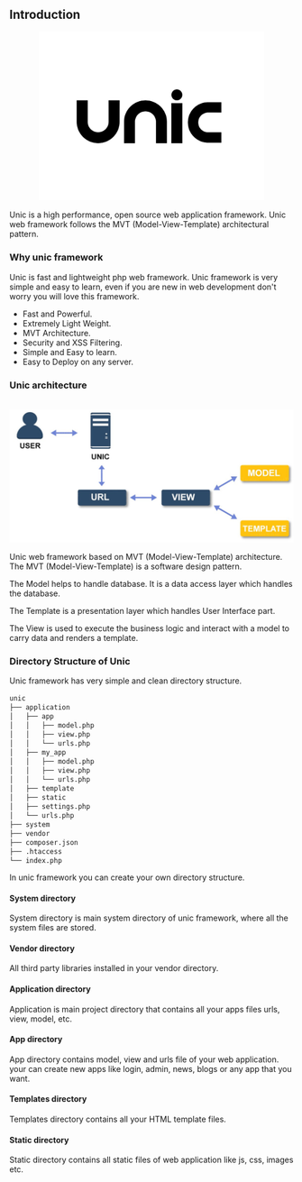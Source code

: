 ## Introduction

<p align="center">
  <img src="unic-logo.jpg" width="400px" alt="Unic Logo">
</p>

Unic is a high performance, open source web application framework.
Unic web framework follows the MVT (Model-View-Template) architectural pattern.

### Why unic framework

Unic is fast and lightweight php web framework. Unic framework is very simple and easy to learn, even if you are new in web development don't worry you will love this framework.

  - Fast and Powerful.
  - Extremely Light Weight.
  - MVT Architecture.
  - Security and XSS Filtering.
  - Simple and Easy to learn.
  - Easy to Deploy on any server.

### Unic architecture

<p align="center">
  <br/>
  <img src="unic-architecture.jpg" width="600px" alt="Unic Framework architecture">
  <br/>
</p>

Unic web framework based on MVT (Model-View-Template) architecture. The MVT (Model-View-Template) is a software design pattern.

The Model helps to handle database. It is a data access layer which handles the database.

The Template is a presentation layer which handles User Interface part.

The View is used to execute the business logic and interact with a model to carry data and renders a template.


### Directory Structure of Unic

Unic framework has very simple and clean directory structure.

```
unic
├── application
│   ├── app
│   │   ├── model.php
│   │   ├── view.php
│   │   └── urls.php
│   ├── my_app
│   │   ├── model.php
│   │   ├── view.php
│   │   └── urls.php
│   ├── template
│   ├── static
│   ├── settings.php
│   └── urls.php
├── system
├── vendor
├── composer.json
├── .htaccess
└── index.php
```

In unic framework you can create your own directory structure.

#### System directory
  System directory is main system directory of unic framework, where all the system files are stored.

#### Vendor directory
  All third party libraries installed in your vendor directory.

#### Application directory
  Application is main project directory that contains all your apps files urls, view, model, etc.

#### App directory
  App directory contains model, view and urls file of your web application. your can create new apps like login, admin, news, blogs or any app that you want.

#### Templates directory
  Templates directory contains all your HTML template files.

#### Static directory
  Static directory contains all static files of web application like js, css, images etc.
